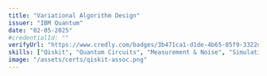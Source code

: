 ```yaml
---
title: "Variational Algorithm Design"
issuer: "IBM Quantum"
date: "02-05-2025"
#credentialId: ""
verifyUrl: "https://www.credly.com/badges/3b471ca1-d1de-4b65-85f9-3322d911a2ff"
skills: ["Qiskit", "Quantum Circuits", "Measurement & Noise", "Simulation"]
image: "/assets/certs/qiskit-assoc.png"
---
```

